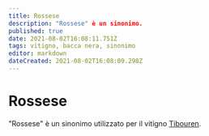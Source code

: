 ```yaml
---
title: Rossese
description: "Rossese" è un sinonimo.
published: true
date: 2021-08-02T16:08:11.751Z
tags: vitigno, bacca nera, sinonimo
editor: markdown
dateCreated: 2021-08-02T16:08:09.298Z
---
```


# Rossese
"Rossese" è un sinonimo utilizzato per il vitigno [Tibouren](/vitigni/bacca-nera/tibouren).